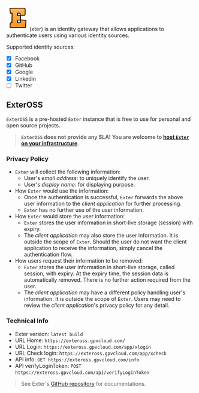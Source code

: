 ![Exter icon](icons/exter_icon.png)(xter) is an identity gateway that allows applications to authenticate users using various identity sources.

Supported identity sources:

- [x] Facebook
- [x] GitHub
- [x] Google
- [x] Linkedin
- [ ] Twitter

## ExterOSS

`ExterOSS` is a pre-hosted `Exter` instance that is free to use for personal and open source projects.

> **`ExterOSS` does not provide any SLA! You are welcome to [host `Exter` on your infrastructure](https://github.com/btnguyen2k/exter/blob/master/BuildAndRun.md).**

### Privacy Policy

- `Exter` will collect the following information:
  - User's _email address_: to uniquely identify the user.
  - User's _display name_: for displaying purpose.
- How `Exter` would use the information:
  - Once the authentication is successful, `Exter` forwards the above user information to the _client application_ for further processing.
  - `Exter` has no further use of the user information.
- How `Exter` would store the user information:
  - `Exter` stores the user information in short-live storage (session) with expiry.
  - The _client application_ may also store the user information. It is outside the scope of `Exter`. Should the user do not want the client application to receive the information, simply cancel the authentication flow.
- How users request their information to be removed:
  - `Exter` stores the user information in short-live storage, called session, with expiry. At the expiry time, the session data is automatically removed. There is no further action required from the user.
  - The _client application_ may have a different policy handling user's information. It is outside the scope of `Exter`. Users may need to review the _client application_'s privacy policy for any detail.

### Technical Info

- Exter version: `latest build`
- URL Home: `https://exteross.gpvcloud.com/`
- URL Login: `https://exteross.gpvcloud.com/app/xlogin`
- URL Check login: `https://exteross.gpvcloud.com/app/xcheck`
- API info: `GET https://exteross.gpvcloud.com/info`
- API verifyLoginToken: `POST https://exteross.gpvcloud.com/api/verifyLoginToken`

> See Exter's [GitHub repository](https://github.com/btnguyen2k/exter/) for documentations.
